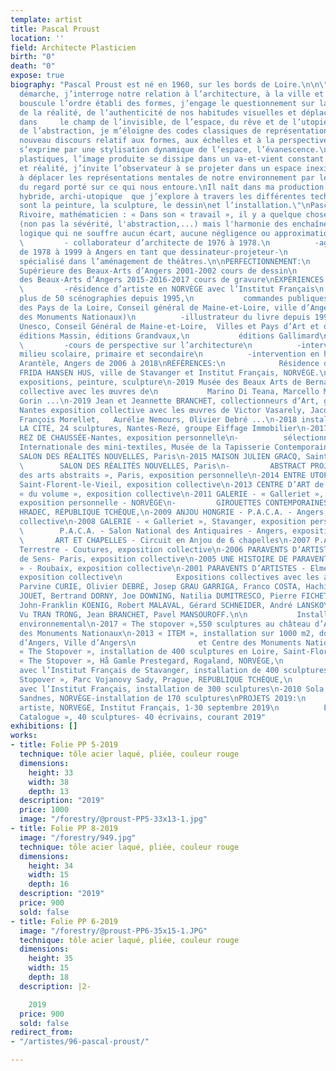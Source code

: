 ```yaml
---
template: artist
title: Pascal Proust
location: ''
field: Architecte Plasticien
birth: "0"
death: "0"
expose: true
biography: "Pascal Proust est né en 1960, sur les bords de Loire.\n\n\"À travers ma
  démarche, j’interroge notre relation à l’architecture, à la ville et à son urbanisme.\nJe
  bouscule l’ordre établi des formes, j’engage le questionnement sur la perception
  de la réalité, de l’authenticité de nos habitudes visuelles et déplace le regard
  dans     le champ de l’invisible, de l’espace, du rêve et de l’utopie.\nPar le jeu
  de l’abstraction, je m’éloigne des codes classiques de représentation, invente un
  nouveau discours relatif aux formes, aux échelles et à la perspective.\nCe discours
  s’exprime par une stylisation dynamique de l’espace, l’évanescence.\nDans mes propositions
  plastiques, l’image produite se dissipe dans un va-et-vient constant entre rêve
  et réalité, j’invite l’observateur à se projeter dans un espace inexistant, immatériel,
  à déplacer les représentations mentales de notre environnement par le truchement
  du regard porté sur ce qui nous entoure.\nIl naît dans ma production, un univers
  hybride, archi-utopique  que j’explore à travers les différentes techniques que
  sont la peinture, la sculpture, le dessin\net l’installation.\"\nPascal Proust\n\nMaurice
  Rivoire, mathématicien : « Dans son « travail », il y a quelque chose de \"mathématique\"
  (non pas la sévérité, l'abstraction,...) mais l'harmonie des enchaînements du raisonnement
  logique qui ne souffre aucun écart, aucune négligence ou approximation ».                                                                                                                                                                     \nFORMATION:\n
  \         - collaborateur d’architecte de 1976 à 1978.\n          -agence d'architecture
  de 1978 à 1999 à Angers en tant que dessinateur-projeteur-\n            compositeur
  spécialisé dans l’aménagement de théâtres.\n\nPERFECTIONNEMENT:\n          -École
  Supérieure des Beaux-Arts d’Angers 2001-2002 cours de dessin\n          -École Supérieure
  des Beaux-Arts d’Angers 2015-2016-2017 cours de gravure\nEXPÉRIENCES ARTISTIQUES:\n
  \         -résidence d’artiste en NORVÈGE avec l’Institut Français\n          -scénographie:
  plus de 50 scénographies depuis 1995,\n           commandes publiques Conseil régional
  des Pays de la Loire, Conseil général de Maine-et-Loire, ville d’Angers, Centre
  des Monuments Nationaux)\n          -illustrateur du livre depuis 1996, Val de Loire
  Unesco, Conseil Général de Maine-et-Loire,  Villes et Pays d’Art et d’Histoire,
  éditions Massin, éditions Grandvaux,\n           éditions Gallimard\nENSEIGNEMENT:\n
  \         -cours de perspective sur l’architecture\n          -interventions en
  milieu scolaire, primaire et secondaire\n          -intervention en hôpital de jour,
  Arantèle, Angers de 2006 à 2018\nRÉFÉRENCES:\n            Résidence d’artiste\n-2012
  FRIDA HANSEN HUS, ville de Stavanger et Institut Français, NORVÈGE.\n            Principales
  expositions, peinture, sculpture\n-2019 Musée des Beaux Arts de Bernay, exposition
  collective avec les œuvres de\n           Marino Di Teana, Marcello Morandini, Jean
  Gorin ...\n-2019 Jean et Jeannette BRANCHET, collectionneurs d’Art, galerie l’Atelier,
  Nantes exposition collective avec les œuvres de Victor Vasarely, Jacques Villeglé,
  François Morellet,   Aurélie Nemours, Olivier Debré ...\n-2018 installation pérenne,
  LA CITÉ, 24 sculptures, Nantes-Rezé, groupe Eiffage Immobilier\n-2017, GALERIE LE
  REZ DE CHAUSSÉE-Nantes, exposition personnelle\n-          sélectionné pour la Triennale
  Internationale des mini-textiles, Musée de la Tapisserie Contemporaine, ville d’Angers\n-2016
  SALON DES RÉALITÉS NOUVELLES, Paris\n-2015 MAISON JULIEN GRACQ, Saint-Florent-le-Vieil\n-
  \        SALON DES RÉALITÉS NOUVELLES, Paris\n-         ABSTRACT PROJECT, « espace
  des arts abstraits », Paris, exposition personnelle\n-2014 ENTRE UTOPIES ET RÉALITÉS,
  Saint-Florent-le-Vieil, exposition collective\n-2013 CENTRE D’ART de Montrelais
  « du volume », exposition collective\n-2011 GALERIE - « Galleriet », Stavanger,
  exposition personnelle - NORVÈGE\n-         GIROUETTES CONTEMPORAINES -Château JINDRICHUV
  HRADEC, RÉPUBLIQUE TCHÈQUE,\n-2009 ANJOU HONGRIE - P.A.C.A. - Angers, exposition
  collective\n-2008 GALERIE - « Galleriet », Stavanger, exposition personnelle - NORVÈGE\n-
  \        P.A.C.A. - Salon National des Antiquaires - Angers, exposition collective\n-
  \       ART ET CHAPELLES - Circuit en Anjou de 6 chapelles\n-2007 P.A.C.A. - Hélice
  Terrestre - Coutures, exposition collective\n-2006 PARAVENTS D’ARTISTES - Hôtel
  de Sens- Paris, exposition collective\n-2005 UNE HISTOIRE DE PARAVENT - « La Piscine
  » - Roubaix, exposition collective\n-2001 PARAVENTS D’ARTISTES - Elmendingen- ALLEMAGNE,
  exposition collective\n            Expositions collectives avec les artistes suivants:\nATILA,
  Parvine CURIE, Olivier DEBRÉ, Josep GRAU GARRIGA, Franco COSTA, Hachiro KANNO, Michel
  JOUET, Bertrand DORNY, Joe DOWNING, Natilia DUMITRESCO, Pierre FICHET, Paul JENKINS,
  John-Franklin KOENIG, Robert MALAVAL, Gérard SCHNEIDER, André LANSKOY, Kim en JOONG,
  Vu TRAN TRONG, Jean BRANCHET, Pavel MANSOUROFF.\n\n           Installations d’Art
  environnemental\n-2017 « The stopover »,550 sculptures au château d’Angers, Centre
  des Monuments Nationaux\n-2013 « ITEM », installation sur 1000 m2, douves château
  d’Angers, Ville d’Angers\n              et Centre des Monuments Nationaux\n-2012
  « The Stopover », installation de 400 sculptures en Loire, Saint-Florent-le-Vieil\n-2011
  « The Stopover », Hå Gamle Prestegard, Rogaland, NORVÈGE,\n              en collaboration
  avec l’Institut Français de Stavanger, installation de 400 sculptures\n-2010 « The
  Stopover », Parc Vojanovy Sady, Prague, REPUBLIQUE TCHÈQUE,\n              en collaboration
  avec l’Institut Français, installation de 300 sculptures\n-2010 Sola, Lysefjorden,
  Sandnes, NORVÈGE-installation de 170 sculptures\nPROJETS 2019:\n          Résidence
  artiste, NORVEGE, Institut Français, 1-30 septembre 2019\n          Edition « Le
  Catalogue », 40 sculptures- 40 écrivains, courant 2019"
exhibitions: []
works:
- title: Folie PP 5-2019
  technique: tôle acier laqué, pliée, couleur rouge
  dimensions:
    height: 33
    width: 38
    depth: 13
  description: "2019"
  price: 1000
  image: "/forestry/@proust-PP5-33x13-1.jpg"
- title: Folie PP 8-2019
  image: "/forestry/949.jpg"
  technique: tôle acier laqué, pliée, couleur rouge
  dimensions:
    height: 34
    width: 15
    depth: 16
  description: "2019"
  price: 900
  sold: false
- title: Folie PP 6-2019
  image: "/forestry/@proust-PP6-35x15-1.JPG"
  technique: tôle acier laqué, pliée, couleur rouge
  dimensions:
    height: 35
    width: 15
    depth: 18
  description: |2-

    2019
  price: 900
  sold: false
redirect_from:
- "/artistes/96-pascal-proust/"

---
```

